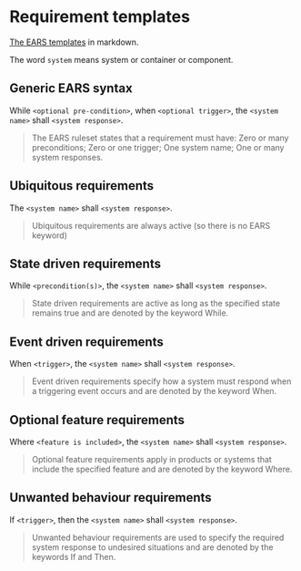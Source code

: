 # Requirement templates

[The EARS templates](https://alistairmavin.com/ears/) in markdown.

The word `system` means system or container or component.

## Generic EARS syntax

While `<optional pre-condition>`, when `<optional trigger>`, the `<system name>` shall `<system response>`.

> The EARS ruleset states that a requirement must have: Zero or many preconditions; Zero or one trigger; One system name; One or many system responses.

## Ubiquitous requirements

The `<system name>` shall `<system response>`.

> Ubiquitous requirements are always active (so there is no EARS keyword)

## State driven requirements

While `<precondition(s)>`, the `<system name>` shall `<system response>`.

> State driven requirements are active as long as the specified state remains true and are denoted by the keyword While.

## Event driven requirements

When `<trigger>`, the `<system name>` shall `<system response>`.

> Event driven requirements specify how a system must respond when a triggering event occurs and are denoted by the keyword When.

## Optional feature requirements

Where `<feature is included>`, the `<system name>` shall `<system response>`.

> Optional feature requirements apply in products or systems that include the specified feature and are denoted by the keyword Where.

## Unwanted behaviour requirements

If `<trigger>`, then the `<system name>` shall `<system response>`.

> Unwanted behaviour requirements are used to specify the required system response to undesired situations and are denoted by the keywords If and Then.

